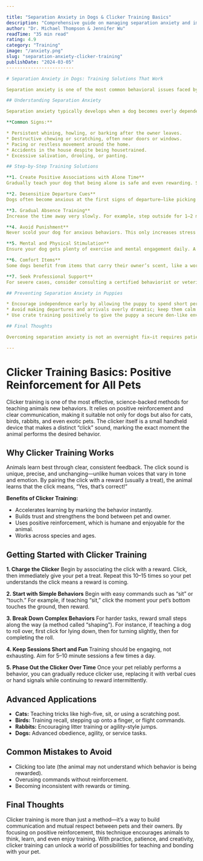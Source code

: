 ```yaml
---

title: "Separation Anxiety in Dogs & Clicker Training Basics"
description: "Comprehensive guide on managing separation anxiety and implementing clicker training for all pets."
author: "Dr. Michael Thompson & Jennifer Wu"
readTime: "35 min read"
rating: 4.9
category: "Training"
image: "/anxiety.png"
slug: "separation-anxiety-clicker-training"
publishDate: "2024-03-05"
-------------------------

# Separation Anxiety in Dogs: Training Solutions That Work

Separation anxiety is one of the most common behavioral issues faced by dog owners, yet it is also one of the most misunderstood. Dogs experiencing separation anxiety are not simply being naughty—they are suffering from a genuine fear of being left alone. This fear can manifest in destructive behaviors, excessive barking, house soiling, or even attempts to escape. Fortunately, with patience, consistency, and science-based strategies, separation anxiety can be managed and greatly reduced.

## Understanding Separation Anxiety

Separation anxiety typically develops when a dog becomes overly dependent on their owner for emotional stability. Dogs are pack animals, and in domestic settings, humans become their pack. If a dog has not learned to feel safe and relaxed on their own, the absence of their primary caregiver can trigger panic.

**Common Signs:**

* Persistent whining, howling, or barking after the owner leaves.
* Destructive chewing or scratching, often near doors or windows.
* Pacing or restless movement around the home.
* Accidents in the house despite being housetrained.
* Excessive salivation, drooling, or panting.

## Step-by-Step Training Solutions

**1. Create Positive Associations with Alone Time**
Gradually teach your dog that being alone is safe and even rewarding. Start with very short absences (just a few minutes) and pair them with something enjoyable like a special treat or puzzle toy that only comes out when you leave.

**2. Desensitize Departure Cues**
Dogs often become anxious at the first signs of departure—like picking up keys or putting on shoes. Practice these cues without leaving the house so your dog learns they don’t always predict separation.

**3. Gradual Absence Training**
Increase the time away very slowly. For example, step outside for 1–2 minutes, return before your dog panics, and gradually extend the duration. Consistency is key; avoid big jumps in time that may overwhelm your dog.

**4. Avoid Punishment**
Never scold your dog for anxious behaviors. This only increases stress and can worsen the condition. Focus instead on rewarding calm behavior.

**5. Mental and Physical Stimulation**
Ensure your dog gets plenty of exercise and mental engagement daily. A tired dog is less prone to anxiety. Interactive toys, training games, and scent work are excellent outlets.

**6. Comfort Items**
Some dogs benefit from items that carry their owner’s scent, like a worn t-shirt, or specialized products like calming pheromone diffusers.

**7. Seek Professional Support**
For severe cases, consider consulting a certified behaviorist or veterinarian. In some cases, medication may be recommended alongside training.

## Preventing Separation Anxiety in Puppies

* Encourage independence early by allowing the puppy to spend short periods alone in a safe space.
* Avoid making departures and arrivals overly dramatic; keep them calm and low-key.
* Use crate training positively to give the puppy a secure den-like environment.

## Final Thoughts

Overcoming separation anxiety is not an overnight fix—it requires patience and gradual training. By teaching dogs that alone time is safe and rewarding, owners can help their pets build confidence and reduce anxiety. With consistency, many dogs learn to stay calm and relaxed, giving both the pet and owner greater peace of mind.

---
```


# Clicker Training Basics: Positive Reinforcement for All Pets

Clicker training is one of the most effective, science-backed methods for teaching animals new behaviors. It relies on positive reinforcement and clear communication, making it suitable not only for dogs but also for cats, birds, rabbits, and even exotic pets. The clicker itself is a small handheld device that makes a distinct “click” sound, marking the exact moment the animal performs the desired behavior.

## Why Clicker Training Works

Animals learn best through clear, consistent feedback. The click sound is unique, precise, and unchanging—unlike human voices that vary in tone and emotion. By pairing the click with a reward (usually a treat), the animal learns that the click means, “Yes, that’s correct!”

**Benefits of Clicker Training:**

* Accelerates learning by marking the behavior instantly.
* Builds trust and strengthens the bond between pet and owner.
* Uses positive reinforcement, which is humane and enjoyable for the animal.
* Works across species and ages.

## Getting Started with Clicker Training

**1. Charge the Clicker**
Begin by associating the click with a reward. Click, then immediately give your pet a treat. Repeat this 10–15 times so your pet understands the click means a reward is coming.

**2. Start with Simple Behaviors**
Begin with easy commands such as “sit” or “touch.” For example, if teaching “sit,” click the moment your pet’s bottom touches the ground, then reward.

**3. Break Down Complex Behaviors**
For harder tasks, reward small steps along the way (a method called “shaping”). For instance, if teaching a dog to roll over, first click for lying down, then for turning slightly, then for completing the roll.

**4. Keep Sessions Short and Fun**
Training should be engaging, not exhausting. Aim for 5–10 minute sessions a few times a day.

**5. Phase Out the Clicker Over Time**
Once your pet reliably performs a behavior, you can gradually reduce clicker use, replacing it with verbal cues or hand signals while continuing to reward intermittently.

## Advanced Applications

* **Cats:** Teaching tricks like high-five, sit, or using a scratching post.
* **Birds:** Training recall, stepping up onto a finger, or flight commands.
* **Rabbits:** Encouraging litter training or agility-style jumps.
* **Dogs:** Advanced obedience, agility, or service tasks.

## Common Mistakes to Avoid

* Clicking too late (the animal may not understand which behavior is being rewarded).
* Overusing commands without reinforcement.
* Becoming inconsistent with rewards or timing.

## Final Thoughts

Clicker training is more than just a method—it’s a way to build communication and mutual respect between pets and their owners. By focusing on positive reinforcement, this technique encourages animals to think, learn, and even enjoy training. With practice, patience, and creativity, clicker training can unlock a world of possibilities for teaching and bonding with your pet.
